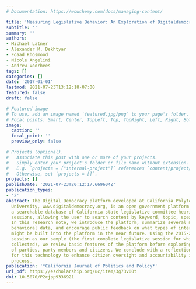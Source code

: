 ```yaml
---
# Documentation: https://wowchemy.com/docs/managing-content/

title: 'Measuring Legislative Behavior: An Exploration of Digitaldemocracy.org'
subtitle: ''
summary: ''
authors:
- Michael Latner
- Alexander M. Dekhtyar
- Foaad Khosmood
- Nicole Angelini
- Andrew Voorhees
tags: []
categories: []
date: '2017-01-01'
lastmod: 2021-07-23T13:12:18-07:00
featured: false
draft: false

# Featured image
# To use, add an image named `featured.jpg/png` to your page's folder.
# Focal points: Smart, Center, TopLeft, Top, TopRight, Left, Right, BottomLeft, Bottom, BottomRight.
image:
  caption: ''
  focal_point: ''
  preview_only: false

# Projects (optional).
#   Associate this post with one or more of your projects.
#   Simply enter your project's folder or file name without extension.
#   E.g. `projects = ["internal-project"]` references `content/project/deep-learning/index.md`.
#   Otherwise, set `projects = []`.
projects: []
publishDate: '2021-07-23T20:12:17.669604Z'
publication_types:
- '2'
abstract: The Digital Democracy platform developed at California Polytechnic State
  University, www.digitaldemocracy.org, is an open government platform that features
  a searchable database of California state legislative committee hearings and floor
  sessions, allowing the user to search content by keyword, topic, speaker or date.
  In this research note, we introduce the platform, summarize several measures of
  behavioral data, and encourage public feedback on what types of interactive features
  might be built into the platform in the near future. Using the 2015-2016 legislative
  session as our sample (the first complete legislative session for which data was
  collected), we review basic features of the platform before exploring the participation
  of parties, party members and citizens. We conclude with a reflection on the potential
  for this technology to enhance citizen oversight and accountability in the legislative
  process.
publication: '*California Journal of Politics and Policy*'
url_pdf: https://escholarship.org/uc/item/3g73v00t
doi: 10.5070/P2cjpp9336921
---
```

